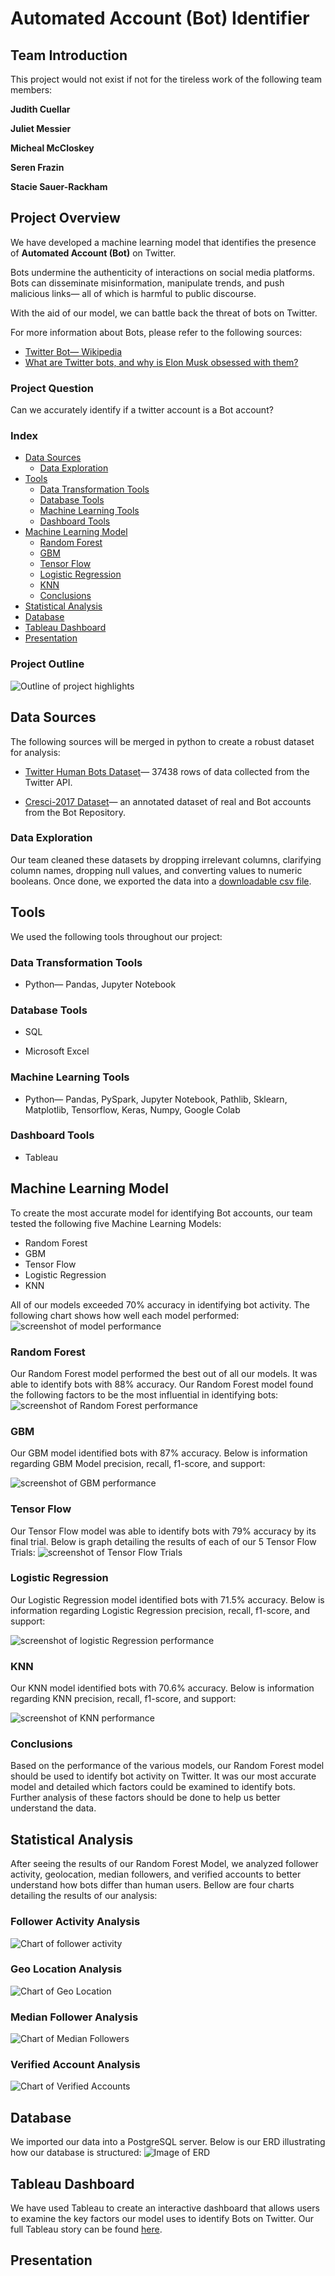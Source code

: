 # Automated Account (Bot) Identifier

## Team Introduction

This project would not exist if not for the tireless work of the following team members:

**Judith Cuellar**

**Juliet Messier**

**Micheal McCloskey**

**Seren Frazin**

**Stacie Sauer-Rackham**

## Project Overview 
We have developed a machine learning model that identifies the presence of **Automated Account (Bot)** on Twitter. 

Bots undermine the authenticity of interactions on social media platforms. Bots can disseminate misinformation, manipulate trends, and push malicious links&mdash; all of which is harmful to public discourse. 

With the aid of our model, we can battle back the threat of bots on Twitter. 

For more information about Bots, please refer to the following sources:
+  [Twitter Bot&mdash; Wikipedia](https://en.wikipedia.org/wiki/Twitter_bot#:~:text=An%20X%20bot%2C%20formerly%20known,or%20direct%20messaging%20other%20accounts.)
+  [What are Twitter bots, and why is Elon Musk obsessed with them?](https://www.cbsnews.com/news/elon-musk-twitter-bots-cbs-explains/)


### Project Question
Can we accurately identify if a twitter account is a Bot account?

### Index

+ [Data Sources](#data-sources)
    + [Data Exploration](#data-exploration)
+ [Tools](#tools)
    + [Data Transformation Tools](#data-transformation-tools)
    + [Database Tools](#database-tools)
    + [Machine Learning Tools](#machine-learning-tools)
    + [Dashboard Tools](#dashboard-tools)
+ [Machine Learning Model](#machine-learning-model)
    + [Random Forest](#random-forest)
    + [GBM](#gbm)
    + [Tensor Flow](#tensor-flow)
    + [Logistic Regression](#logistic-regression)
    + [KNN](#knn)
    + [Conclusions](#conclusions)
+ [Statistical Analysis](#statistical-analysis)
+ [Database](#database)
+ [Tableau Dashboard](#tableau-dashboard)
+ [Presentation](#presentation)

### Project Outline

![Outline of project highlights](https://github.com/rackhamsauer/Project_4/blob/Juliet/Screenshots/Project%204%20Outline.png)

## Data Sources
The following sources will be merged in python to create a robust dataset for analysis:

+ [Twitter Human Bots Dataset](https://www.kaggle.com/code/davidmartngutirrez/bots-accounts-eda/data?select=twitter_human_bots_dataset.csv)&mdash; 37438 rows of data collected from the Twitter API.

+ [Cresci-2017 Dataset](https://botometer.osome.iu.edu/bot-repository/datasets.html)&mdash; an annotated dataset of real and Bot accounts from the Bot Repository. 

### Data Exploration
Our team cleaned these datasets by dropping irrelevant columns, clarifying column names, dropping null values, and converting values to numeric booleans. Once done, we exported the data into a [downloadable csv file](Data/clean_data.csv). 

## Tools
We used the following tools throughout our project:

### Data Transformation Tools

+ Python&mdash; Pandas, Jupyter Notebook 

### Database Tools

+ SQL

+ Microsoft Excel

### Machine Learning Tools

+ Python&mdash; Pandas, PySpark, Jupyter Notebook, Pathlib, Sklearn, Matplotlib, Tensorflow, Keras, Numpy, Google Colab

### Dashboard Tools

+ Tableau

## Machine Learning Model
To create the most accurate model for identifying Bot accounts, our team tested the following five Machine Learning Models:
+ Random Forest
+ GBM
+ Tensor Flow
+ Logistic Regression 
+ KNN 

All of our models exceeded 70% accuracy in identifying bot activity. The following chart shows how well each model performed:
![screenshot of model performance](https://github.com/rackhamsauer/Project_4/blob/Juliet/Screenshots/Machine%20Learning%20Model%20Performance.png)

### Random Forest
Our Random Forest model performed the best out of all our models. It was able to identify bots with 88% accuracy. Our Random Forest model found the following factors to be the most influential in identifying bots:
![screenshot of Random Forest performance](https://github.com/rackhamsauer/Project_4/blob/Juliet/Screenshots/Random%20Forest%20Screenshot.png)

### GBM 
Our GBM model identified bots with 87% accuracy. Below is information regarding GBM Model precision, recall, f1-score, and support:

![screenshot of GBM performance](https://github.com/rackhamsauer/Project_4/blob/Juliet/Screenshots/GBM%20Model%20Performance.png)

### Tensor Flow
Our Tensor Flow model was able to identify bots with 79% accuracy by its final trial. Below is graph detailing the results of each of our 5 Tensor Flow Trials:
![screenshot of Tensor Flow Trials](https://github.com/rackhamsauer/Project_4/blob/Juliet/Screenshots/Tensor%20Flow%20Trials.png) 

### Logistic Regression
Our Logistic Regression model identified bots with 71.5% accuracy. Below is information regarding Logistic Regression precision, recall, f1-score, and support:

![screenshot of logistic Regression performance](https://github.com/rackhamsauer/Project_4/blob/Juliet/Screenshots/Logistic%20Regression%20Screenshot.png)

### KNN 
Our KNN model identified bots with 70.6% accuracy. Below is information regarding KNN precision, recall, f1-score, and support:

![screenshot of KNN performance](https://github.com/rackhamsauer/Project_4/blob/Juliet/Screenshots/KNN%20Performance.png)

### Conclusions
Based on the performance of the various models, our Random Forest model should be used to identify bot activity on Twitter. It was our most accurate model and detailed which factors could be examined to identify bots. Further analysis of these factors should be done to help us better understand the data. 

## Statistical Analysis

After seeing the results of our Random Forest Model, we analyzed follower activity, geolocation, median followers, and verified accounts to better understand how bots differ than human users. Bellow are four charts detailing the results of our analysis:

### Follower Activity Analysis
![Chart of follower activity](https://github.com/rackhamsauer/Project_4/blob/Juliet/Screenshots/Follower%20Activity.png)

### Geo Location Analysis
![Chart of Geo Location](https://github.com/rackhamsauer/Project_4/blob/Juliet/Screenshots/Geo%20Location%20Analysis.png)

### Median Follower Analysis 
![Chart of Median Followers](https://github.com/rackhamsauer/Project_4/blob/Juliet/Screenshots/Median%20Followers%20Dashboard.png)

### Verified Account Analysis
![Chart of Verified Accounts](https://github.com/rackhamsauer/Project_4/blob/Juliet/Screenshots/Verified%20Accounts%20.png)

## Database
We imported our data into a PostgreSQL server. Below is our ERD illustrating how our database is structured:
![Image of ERD](https://github.com/rackhamsauer/Project_4/blob/main/Screenshots/DESCRIPTION_ERD.png)

## Tableau Dashboard
We have used Tableau to create an interactive dashboard that allows users to examine the key factors our model uses to identify Bots on Twitter. Our full Tableau story can be found [here](https://public.tableau.com/app/profile/micheal.mccloskey/viz/TwitterBotAnalysis/Story1).

## Presentation
